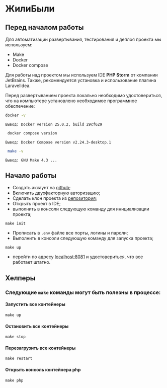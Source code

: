 # ЖилиБыли

## Перед началом работы

Для автоматизации развертывания, тестирования и деплоя проекта мы используем:

- Make
- Docker
- Docker compose

Для работы над проектом мы используем IDE **PHP Storm** от компании JetBrains.
Также, рекомендуется установка и использование плагина LaravelIdea.

Перед развертыванием проекта локально необходимо удостовериться, что на компьютере установлено необходимое программное
обеспечение:

```bash
docker -v
```

`Вывод: Docker version 25.0.2, build 29cf629`

```bash
 docker compose version
```

`Вывод: Docker Compose version v2.24.3-desktop.1`

```bash
 make -v
```

`Вывод: GNU Make 4.3 ...`

## Начало работы

- Создать аккаунт на [github](https://github.com);
- Включить двухфакторную авторизацию;
- Сделать клон проекта из [репозитория](https://github.com/ifksco/backend-technical-interview);
- Открыть проект в IDE;
- выполнить в консоли следующую команду для инициализации проекта;

```shell
make init
```

- Прописать в `.env` файле все порты, логины и пароли;
- Выполнить в консоли следующую команду для запуска проекта;

```shell
make up
```

- перейти по адресу [localhost:8081](http://localhost:8081) и удостовериться, что все работает штатно.

## Хелперы

### Следующие `make` команды могут быть полезны в процессе:

#### Запустить все контейнеры

```shell
make up
```

#### Остановить все контейнеры

```shell
make stop
```

#### Перезагрузить все контейнеры

```shell
make restart
```

#### Открыть консоль контейнера php

```shell
make php
```
